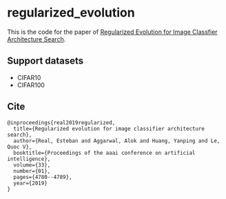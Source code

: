 # regularized_evolution
This is the code for the paper of [Regularized Evolution for Image Classfier Architecture Search](https://arxiv.org/abs/1802.01548v7).

## Support datasets
- CIFAR10
- CIFAR100

## Cite
```
@inproceedings{real2019regularized,
  title={Regularized evolution for image classifier architecture search},
  author={Real, Esteban and Aggarwal, Alok and Huang, Yanping and Le, Quoc V},
  booktitle={Proceedings of the aaai conference on artificial intelligence},
  volume={33},
  number={01},
  pages={4780--4789},
  year={2019}
}
```
